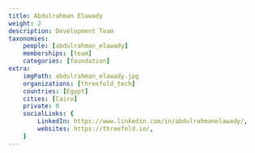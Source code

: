 ```yaml
---
title: Abdulrahman Elawady
weight: 2
description: Development Team
taxonomies:
    people: [abdulrahman_elawady]
    memberships: [team]
    categories: [foundation]
extra:
    imgPath: abdulrahman_elawady.jpg
    organizations: [threefold_tech]
    countries: [Egypt]
    cities: [Cairo]
    private: 0
    socialLinks: {
        LinkedIn: https://www.linkedin.com/in/abdulrahmanelawady/,
        websites: https://threefold.io/,
    }
---
```


<!--

Abdulrahman Elawady is a passionate software engineer devoted to open-source projects. With a strong enthusiasm for technology, he enjoys collaborating with others to innovate and create impactful solutions. His dedication to the open-source community motivates him to keep learning and stay updated on software development advancements. 

--!>